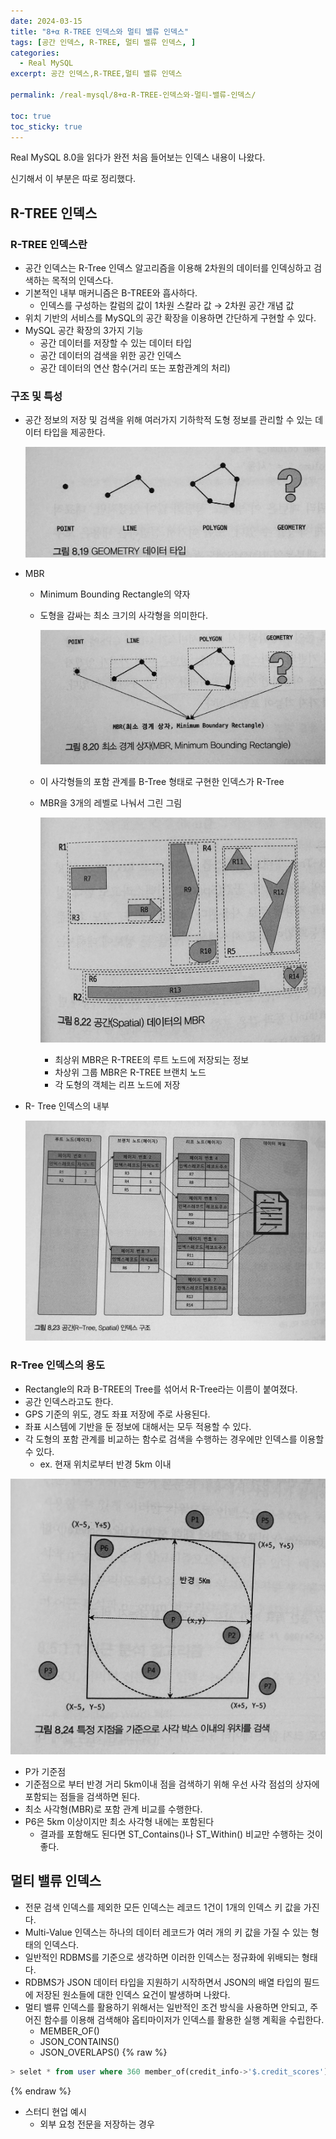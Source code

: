 ```yaml
---
date: 2024-03-15
title: "8+α R-TREE 인덱스와 멀티 밸류 인덱스"
tags: [공간 인덱스, R-TREE, 멀티 밸류 인덱스, ]
categories:
  - Real MySQL
excerpt: 공간 인덱스,R-TREE,멀티 밸류 인덱스

permalink: /real-mysql/8+α-R-TREE-인덱스와-멀티-밸류-인덱스/

toc: true
toc_sticky: true
---
```



Real MySQL 8.0을 읽다가 완전 처음 들어보는 인덱스 내용이 나왔다.


신기해서 이 부분은 따로 정리했다.


## R-TREE 인덱스


### R-TREE 인덱스란

- 공간 인덱스는 R-Tree 인덱스 알고리즘을 이용해 2차원의 데이터를 인덱싱하고 검색하는 목적의 인덱스다.
- 기본적인 내부 매커니즘은 B-TREE와 흡사하다.
	- 인덱스를 구성하는 칼럼의 값이 1차원 스칼라 값 → 2차원 공간 개념 값
- 위치 기반의 서비스를 MySQL의 공간 확장을 이용하면 간단하게 구현할 수 있다.
- MySQL 공간 확장의 3가지 기능
	- 공간 데이터를 저장할 수 있는 데이터 타입
	- 공간 데이터의 검색을 위한 공간 인덱스
	- 공간 데이터의 연산 함수(거리 또는 포함관계의 처리)

### 구조 및 특성

- 공간 정보의 저장 및 검색을 위해 여러가지 기하학적 도형 정보를 관리할 수 있는 데이터 타입을 제공한다.

	![0](/assets/img/2024-03-15-8+α-R-TREE-인덱스와-멀티-밸류-인덱스.md/0.png)

- MBR
	- Minimum Bounding Rectangle의 약자
	- 도형을 감싸는 최소 크기의 사각형을 의미한다.

		![1](/assets/img/2024-03-15-8+α-R-TREE-인덱스와-멀티-밸류-인덱스.md/1.png)

	- 이 사각형들의 포함 관계를 B-Tree 형태로 구현한 인덱스가 R-Tree
	- MBR을 3개의 레벨로 나눠서 그린 그림

		![2](/assets/img/2024-03-15-8+α-R-TREE-인덱스와-멀티-밸류-인덱스.md/2.png)

		- 최상위 MBR은 R-TREE의 루트 노드에 저장되는 정보
		- 차상위 그룹 MBR은 R-TREE 브랜치 노드
		- 각 도형의 객체는 리프 노드에 저장
- R- Tree 인덱스의 내부

	![3](/assets/img/2024-03-15-8+α-R-TREE-인덱스와-멀티-밸류-인덱스.md/3.png)


### R-Tree 인덱스의 용도

- Rectangle의 R과 B-TREE의 Tree를 섞어서 R-Tree라는 이름이 붙여졌다.
- 공간 인덱스라고도 한다.
- GPS 기준의 위도, 경도 좌표 저장에 주로 사용된다.
- 좌표 시스템에 기반을 둔 정보에 대해서는 모두 적용할 수 있다.
- 각 도형의 포함 관계를 비교하는 함수로 검색을 수행하는 경우에만 인덱스를 이용할 수 있다.
	- ex. 현재 위치로부터 반경 5km 이내

![4](/assets/img/2024-03-15-8+α-R-TREE-인덱스와-멀티-밸류-인덱스.md/4.png)

- P가 기준점
- 기준점으로 부터 반경 거리 5km이내 점을 검색하기 위해 우선 사각 점섬의 상자에 포함되는 점들을 검색하면 된다.
- 최소 사각형(MBR)로 포함 관계 비교를 수행한다.
- P6은 5km 이상이지만 최소 사각형 내에는 포함된다
	- 결과를 포함해도 된다면 ST_Contains()나 ST_Within() 비교만 수행하는 것이 좋다.

## 멀티 밸류 인덱스

- 전문 검색 인덱스를 제외한 모든 인덱스는 레코드 1건이 1개의 인덱스 키 값을 가진다.
- Multi-Value 인덱스는 하나의 데이터 레코드가 여러 개의 키 값을 가질 수 있는 형태의 인덱스다.
- 일반적인 RDBMS를 기준으로 생각하면 이러한 인덱스는 정규화에 위배되는 형태다.
- RDBMS가 JSON 데이터 타입을 지원하기 시작하면서 JSON의 배열 타입의 필드에 저장된 원소들에 대한 인덱스 요건이 발생하며 나왔다.
- 멀티 밸류 인덱스를 활용하기 위해서는 일반적인 조건 방식을 사용하면 안되고, 주어진 함수를 이용해 검색해야 옵티마이저가 인덱스를 활용한 실행 계획을 수립한다.
	- MEMBER_OF()
	- JSON_CONTAINS()
	- JSON_OVERLAPS()
{% raw %}
```sql
> selet * from user where 360 member_of(credit_info->'$.credit_scores');
```
{% endraw %}

- 스터디 현업 예시
	- 외부 요청 전문을 저장하는 경우
